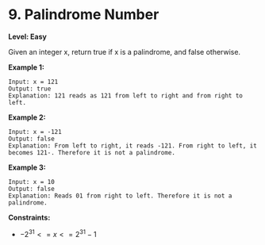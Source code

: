# 9. Palindrome Number
**Level: Easy**

Given an integer x, return true if x is a  palindrome, and false otherwise.

**Example 1:**

```
Input: x = 121
Output: true
Explanation: 121 reads as 121 from left to right and from right to left.
```

**Example 2:**
```
Input: x = -121
Output: false
Explanation: From left to right, it reads -121. From right to left, it becomes 121-. Therefore it is not a palindrome.
```

**Example 3:**
```
Input: x = 10
Output: false
Explanation: Reads 01 from right to left. Therefore it is not a palindrome.
```

**Constraints:**
* $-2^31 <= x <= 2^31 - 1$